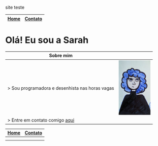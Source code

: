 

site teste

| [ Home](https://sarah-m-s.github.io) | [ Contato](https://sarah-m-s.github.io/sobre/contato) |
| ----------- | ----------- | 

# Olá! Eu sou a Sarah 


| Sobre mim   |             |
| ----------- | ----------- |
| > Sou programadora e desenhista nas horas vagas     | <img src="/docs/assets/395fa86a-8495-4e26-810a-1f8e61244d85.jpeg" width="100">       |
| > Entre em contato comigo [aqui](https://sarah-m-s.github.io/sobre/contato)|  |

|  [ Home](https://sarah-m-s.github.io)   | [ Contato](https://sarah-m-s.github.io/sobre/contato) |
| ----------- | ----------- |
|     |   |
| |  |









